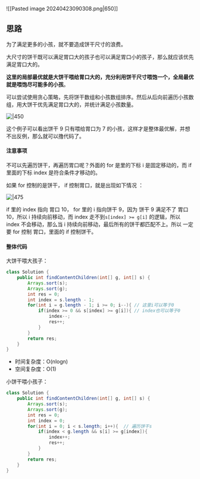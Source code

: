 ![[Pasted image 20240423090308.png|650]]
## 思路

为了满足更多的小孩，就不要造成饼干尺寸的浪费。

大尺寸的饼干既可以满足胃口大的孩子也可以满足胃口小的孩子，那么就应该优先满足胃口大的。

**这里的局部最优就是大饼干喂给胃口大的，充分利用饼干尺寸喂饱一个，全局最优就是喂饱尽可能多的小孩**。

可以尝试使用贪心策略，先将饼干数组和小孩数组排序。然后从后向前遍历小孩数组，用大饼干优先满足胃口大的，并统计满足小孩数量。

![|450](https://code-thinking-1253855093.file.myqcloud.com/pics/20230405225628.png)

这个例子可以看出饼干 9 只有喂给胃口为 7 的小孩，这样才是整体最优解，并想不出反例，那么就可以撸代码了。
####   注意事项

不可以先遍历饼干，再遍历胃口呢？外面的 for 是里的下标 i 是固定移动的，而 if 里面的下标 index 是符合条件才移动的。

如果 for 控制的是饼干， if 控制胃口，就是出现如下情况 ：

![|475](https://code-thinking-1253855093.file.myqcloud.com/pics/20230112102848.png)

if 里的 index 指向 胃口 10， for 里的 i 指向饼干 9，因为 饼干 9 满足不了 胃口 10，所以 i 持续向前移动，而 index 走不到`s[index] >= g[i]` 的逻辑，所以 index 不会移动，那么当 i 持续向前移动，最后所有的饼干都匹配不上。所以 一定要 for 控制 胃口，里面的 if 控制饼干。

#### 整体代码

大饼干喂大孩子：

```java
class Solution {
    public int findContentChildren(int[] g, int[] s) {
        Arrays.sort(s);
        Arrays.sort(g);
        int res = 0;
        int index = s.length - 1;
        for(int i = g.length - 1; i >= 0; i--){ // 这里i可以等于0
            if(index >= 0 && s[index] >= g[i]){ // index也可以等于0
                index--;
                res++;
            }
        }
        return res;
    }
}
```

- 时间复杂度：O(nlogn)
- 空间复杂度：O(1)

小饼干喂小孩子：

```java
class Solution {
    public int findContentChildren(int[] g, int[] s) {
        Arrays.sort(s);
        Arrays.sort(g);
        int res = 0;
        int index = 0;
        for(int i = 0; i < s.length; i++){  // 遍历饼干s
            if(index < g.length && s[i] >= g[index]){  
                index++;
                res++;
            }
        }
        return res;
    }
}
```
